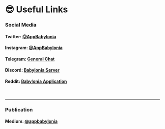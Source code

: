 # 😎 Useful Links

### Social Media
####  Twitter: [@AppBabylonia](https://twitter.com/AppBabylonia) 
#### Instagram: [@AppBabylonia](https://www.instagram.com/appbabylonia/) 
#### Telegram: [General Chat](https://t.me/babyloniageneralchat)
#### Discord: [Babylonia Server](https://discord.gg/Pe5ZUTnHPS)
#### Reddit: [Babylonia Application](https://www.reddit.com/r/BabyloniaApplication/)
</br> <hr/>

### Publication
#### Medium: [@appbabylonia](https://medium.com/@appbabylonia)

